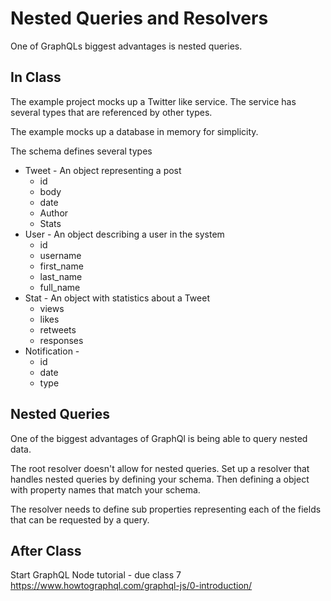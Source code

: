 # Nested Queries and Resolvers

One of GraphQLs biggest advantages is nested queries. 

## In Class 

The example project mocks up a Twitter like service. The service has several types that are referenced by other types.

The example mocks up a database in memory for simplicity. 

The schema defines several types 

- Tweet - An object representing a post
	- id
	- body
	- date 
	- Author
	- Stats
- User - An object describing a user in the system
	- id 
	- username
	- first_name
	- last_name
	- full_name
- Stat - An object with statistics about a Tweet
	- views
	- likes 
	- retweets
	- responses
- Notification - 
	- id
	- date
	- type 
	
## Nested Queries 

One of the biggest advantages of GraphQl is being able to query nested data. 

The root resolver doesn't allow for nested queries. Set up a resolver that handles nested queries by defining your schema. Then defining a object with property names that match your schema. 

The resolver needs to define sub properties representing each of the fields that can be requested by a query. 

## After Class 

Start GraphQL Node tutorial - due class 7 https://www.howtographql.com/graphql-js/0-introduction/